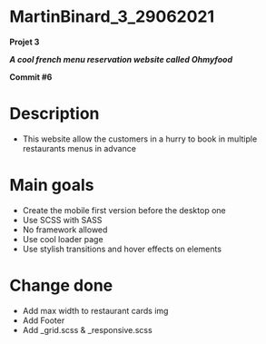 # MartinBinard_3_29062021
**Projet 3**

***A cool french menu reservation website called Ohmyfood***

**Commit #6**

# Description

* This website allow the customers in a hurry to book in multiple restaurants menus in advance

# Main goals

* Create the mobile first version before the desktop one
* Use SCSS with SASS
* No framework allowed
* Use cool loader page
* Use stylish transitions and hover effects on elements

# Change done

* Add max width to restaurant cards img
* Add Footer
* Add _grid.scss & _responsive.scss
